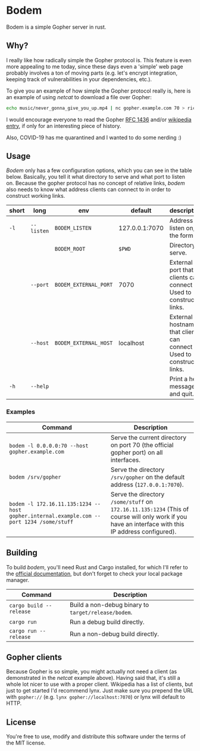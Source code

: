 # Bodem

Bodem is a simple Gopher server in rust.

## Why?

I really like how radically simple the Gopher protocol is. This feature is even
more appealing to me today, since these days even a 'simple' web page probably
involves a ton of moving parts (e.g. let's encrypt integration, keeping track of
vulnerabilities in your dependencies, etc.).

To give you an example of how simple the Gopher protocol really is, here is an
example of using *netcat* to download a file over Gopher:

```sh
echo music/never_gonna_give_you_up.mp4 | nc gopher.example.com 70 > rickroll.mp4
```

I would encourage everyone to read the Gopher [RFC
1436](https://tools.ietf.org/html/rfc1436) and/or [wikipedia
entry](https://en.wikipedia.org/wiki/Gopher_(protocol)), if only for an
interesting piece of history.

Also, COVID-19 has me quarantined and I wanted to do some nerding :)

## Usage

*Bodem* only has a few configuration options, which you can see in the table
below. Basically, you tell it what directory to serve and what port to listen
on. Because the gopher protocol has no concept of relative links, *bodem* also
needs to know what address clients can connect to in order to construct working
links.

| short | long | env | default | description |
|---|---|---|---|---|
|`-l`|`--listen`|`BODEM_LISTEN`|127.0.0.1:7070|Address to listen on, in the form *<ip>:<port>*.|
|||`BODEM_ROOT`|`$PWD`|Directory to serve. |
||`--port`|`BODEM_EXTERNAL_PORT`|7070|External port that clients can connect to. Used to construct links.|
||`--host`|`BODEM_EXTERNAL_HOST`|localhost|External hostname that clients can connect to. Used to construct links. |
|`-h`|`--help`|||Print a help message and quit.|

### Examples

| Command | Description |
|---------|-------------|
|`bodem -l 0.0.0.0:70 --host gopher.example.com` | Serve the current directory on port 70 (the official gopher port) on all interfaces. |
|`bodem /srv/gopher` | Serve the directory `/srv/gopher` on the default address (`127.0.0.1:7070`). |
|`bodem -l 172.16.11.135:1234 --host gopher.internal.example.com --port 1234 /some/stuff` | Serve the directory `/some/stuff` on `172.16.11.135:1234` (This of course will only work if you have an interface with this IP address configured). |

## Building

To build *bodem*, you'll need Rust and Cargo installed, for which I'll refer to
the [official documentation](https://www.rust-lang.org/tools/install), but
don't forget to check your local package manager.

| Command | Description |
|---------|-------------|
|`cargo build --release` | Build a non-debug binary to `target/release/bodem`. |
|`cargo run` | Run a debug build directly. |
|`cargo run --release` | Run a non-debug build directly. |

## Gopher clients

Because Gopher is so simple, you might actually not need a client (as
demonstrated in the *netcat* example above). Having said that, it's still a
whole lot nicer to use with a proper client. Wikipedia has a list of clients,
but just to get started I'd recommend lynx. Just make sure you prepend the URL
with `gopher://` (e.g. `lynx gopher://localhost:7070`) or lynx will default to
HTTP.

## License

You're free to use, modify and distribute this software under the terms of the
MIT license.
